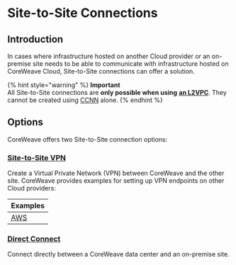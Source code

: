 # Site-to-Site Connections

## Introduction

In cases where infrastructure hosted on another Cloud provider or an on-premise site needs to be able to communicate with infrastructure hosted on CoreWeave Cloud, Site-to-Site connections can offer a solution.

{% hint style="warning" %}
**Important**\
All Site-to-Site connections are **only possible when using** [**an L2VPC**](../layer-2-vpc-l2vpc/). They cannot be created using [CCNN](../../../networking/coreweave-cloud-native-networking-ccnn.md) alone.
{% endhint %}

## Options

CoreWeave offers two Site-to-Site connection options:

### [**Site-to-Site VPN**](site-to-site-vpn/)

Create a Virtual Private Network (VPN) between CoreWeave and the other site. CoreWeave provides examples for setting up VPN endpoints on other Cloud providers:

| Examples                                |
| --------------------------------------- |
| [AWS](site-to-site-vpn/examples/aws.md) |

### [**Direct Connect**](direct-connections.md)

Connect directly between a CoreWeave data center and an on-premise site.
